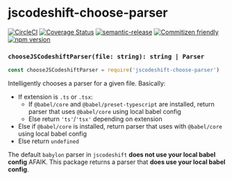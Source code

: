 # jscodeshift-choose-parser

[![CircleCI](https://circleci.com/gh/jedwards1211/jscodeshift-choose-parser.svg?style=svg)](https://circleci.com/gh/jedwards1211/jscodeshift-choose-parser)
[![Coverage Status](https://codecov.io/gh/jedwards1211/jscodeshift-choose-parser/branch/master/graph/badge.svg)](https://codecov.io/gh/jedwards1211/jscodeshift-choose-parser)
[![semantic-release](https://img.shields.io/badge/%20%20%F0%9F%93%A6%F0%9F%9A%80-semantic--release-e10079.svg)](https://github.com/semantic-release/semantic-release)
[![Commitizen friendly](https://img.shields.io/badge/commitizen-friendly-brightgreen.svg)](http://commitizen.github.io/cz-cli/)
[![npm version](https://badge.fury.io/js/jscodeshift-choose-parser.svg)](https://badge.fury.io/js/jscodeshift-choose-parser)

### `chooseJSCodeshiftParser(file: string): string | Parser`

```js
const chooseJSCodeshiftParser = require('jscodeshift-choose-parser')
```

Intelligently chooses a parser for a given file. Basically:

- If extension is `.ts` or `.tsx`:
  - If `@babel/core` and `@babel/preset-typescript` are installed, return parser that uses `@babel/core` using local babel config
  - Else return `'ts'`/`'tsx'` depending on extension
- Else if `@babel/core` is installed, return parser that uses with `@babel/core` using local babel config
- Else return `undefined`

The default `babylon` parser in `jscodeshift` **does not use your local babel config** AFAIK. This package
returns a parser that **does use your local babel config**.
